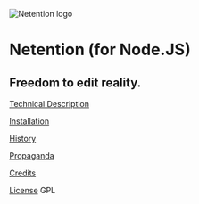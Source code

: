 ![Netention logo](https://raw.github.com/automenta/netjs/master/doc/netention_logo_6.small.png)

Netention (for Node.JS)
=======================

Freedom to edit reality.
------------------------

[Technical Description](https://github.com/automenta/netjs/blob/master/README.technical.md)

[Installation](https://github.com/automenta/netjs/blob/master/INSTALL.md)

[History](https://github.com/automenta/netjs/blob/master/HISTORY.md)

[Propaganda](https://github.com/automenta/netjs/blob/master/PROPAGANDA)

[Credits](https://github.com/automenta/netjs/blob/master/CREDITS.md)

[License](https://github.com/automenta/netjs/blob/master/LICENSE) GPL

